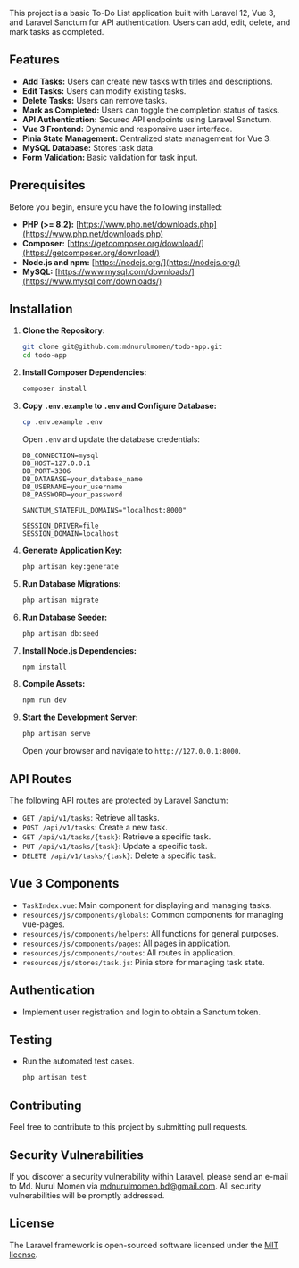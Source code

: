 This project is a basic To-Do List application built with Laravel 12, Vue 3, and Laravel Sanctum for API authentication. Users can add, edit, delete, and mark tasks as completed.

## Features

-   **Add Tasks:** Users can create new tasks with titles and descriptions.
-   **Edit Tasks:** Users can modify existing tasks.
-   **Delete Tasks:** Users can remove tasks.
-   **Mark as Completed:** Users can toggle the completion status of tasks.
-   **API Authentication:** Secured API endpoints using Laravel Sanctum.
-   **Vue 3 Frontend:** Dynamic and responsive user interface.
-   **Pinia State Management:** Centralized state management for Vue 3.
-   **MySQL Database:** Stores task data.
-   **Form Validation:** Basic validation for task input.

## Prerequisites

Before you begin, ensure you have the following installed:

-   **PHP (>= 8.2):** [https://www.php.net/downloads.php](https://www.php.net/downloads.php)
-   **Composer:** [https://getcomposer.org/download/](https://getcomposer.org/download/)
-   **Node.js and npm:** [https://nodejs.org/](https://nodejs.org/)
-   **MySQL:** [https://www.mysql.com/downloads/](https://www.mysql.com/downloads/)

## Installation

1.  **Clone the Repository:**

    ```bash
    git clone git@github.com:mdnurulmomen/todo-app.git
    cd todo-app
    ```

2.  **Install Composer Dependencies:**

    ```bash
    composer install
    ```

3.  **Copy `.env.example` to `.env` and Configure Database:**

    ```bash
    cp .env.example .env
    ```

    Open `.env` and update the database credentials:

    ```dotenv
    DB_CONNECTION=mysql
    DB_HOST=127.0.0.1
    DB_PORT=3306
    DB_DATABASE=your_database_name
    DB_USERNAME=your_username
    DB_PASSWORD=your_password

    SANCTUM_STATEFUL_DOMAINS="localhost:8000"

    SESSION_DRIVER=file
    SESSION_DOMAIN=localhost
    ```

4.  **Generate Application Key:**

    ```bash
    php artisan key:generate
    ```

5.  **Run Database Migrations:**

    ```bash
    php artisan migrate
    ```

6.  **Run Database Seeder:**

    ```bash
    php artisan db:seed
    ```

7.  **Install Node.js Dependencies:**

    ```bash
    npm install
    ```

8.  **Compile Assets:**

    ```bash
    npm run dev
    ```

9. **Start the Development Server:**

    ```bash
    php artisan serve
    ```

    Open your browser and navigate to `http://127.0.0.1:8000`.

## API Routes

The following API routes are protected by Laravel Sanctum:

-   `GET /api/v1/tasks`: Retrieve all tasks.
-   `POST /api/v1/tasks`: Create a new task.
-   `GET /api/v1/tasks/{task}`: Retrieve a specific task.
-   `PUT /api/v1/tasks/{task}`: Update a specific task.
-   `DELETE /api/v1/tasks/{task}`: Delete a specific task.

## Vue 3 Components

-   `TaskIndex.vue`: Main component for displaying and managing tasks.
-   `resources/js/components/globals`: Common components for managing vue-pages.
-   `resources/js/components/helpers`: All functions for general purposes.
-   `resources/js/components/pages`: All pages in application.
-   `resources/js/components/routes`: All routes in application.
-   `resources/js/stores/task.js`: Pinia store for managing task state.

## Authentication

-   Implement user registration and login to obtain a Sanctum token.

## Testing

-   Run the automated test cases.
    ```bash
    php artisan test
    ```

## Contributing

Feel free to contribute to this project by submitting pull requests.

## Security Vulnerabilities

If you discover a security vulnerability within Laravel, please send an e-mail to Md. Nurul Momen via [mdnurulmomen.bd@gmail.com](mailto:mdnurulmomen.bd@gmail.com). All security vulnerabilities will be promptly addressed.

## License

The Laravel framework is open-sourced software licensed under the [MIT license](https://opensource.org/licenses/MIT).
